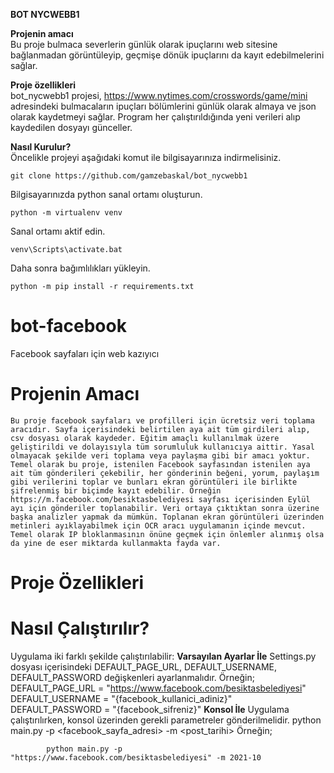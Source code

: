 <b>BOT NYCWEBB1</b> 

<b>Projenin amacı</b><br/>
    Bu proje bulmaca severlerin günlük olarak ipuçlarını web sitesine bağlanmadan görüntüleyip, geçmişe dönük ipuçlarını da kayıt edebilmelerini sağlar.

<b>Proje özellikleri</b><br/>
    bot_nycwebb1 projesi, https://www.nytimes.com/crosswords/game/mini adresindeki bulmacaların ipuçları bölümlerini günlük olarak almaya ve json olarak kaydetmeyi 
sağlar. Program her çalıştırıldığında yeni verileri alıp kaydedilen dosyayı günceller.

<b>Nasıl Kurulur?</b><br/>
Öncelikle projeyi aşağıdaki komut ile bilgisayarınıza indirmelisiniz.

    git clone https://github.com/gamzebaskal/bot_nycwebb1

Bilgisayarınızda python sanal ortamı oluşturun.

    python -m virtualenv venv

Sanal ortamı aktif edin.
    
    venv\Scripts\activate.bat

Daha sonra bağımlılıkları yükleyin.

    python -m pip install -r requirements.txt


# bot-facebook
 Facebook sayfaları için web kazıyıcı

# <b>Projenin Amacı</b><br/>
    Bu proje facebook sayfaları ve profilleri için ücretsiz veri toplama aracıdır. Sayfa içerisindeki belirtilen aya ait tüm girdileri alıp, csv dosyası olarak kaydeder. Eğitim amaçlı kullanılmak üzere geliştirildi ve dolayısıyla tüm sorumluluk kullanıcıya aittir. Yasal olmayacak şekilde veri toplama veya paylaşma gibi bir amacı yoktur.
    Temel olarak bu proje, istenilen Facebook sayfasından istenilen aya ait tüm gönderileri çekebilir, her gönderinin beğeni, yorum, paylaşım gibi verilerini toplar ve bunları ekran görüntüleri ile birlikte şifrelenmiş bir biçimde kayıt edebilir. Örneğin https://m.facebook.com/besiktasbelediyesi sayfası içerisinden Eylül ayı için gönderiler toplanabilir. Veri ortaya çıktıktan sonra üzerine başka analizler yapmak da mümkün. Toplanan ekran görüntüleri üzerinden metinleri ayıklayabilmek için OCR aracı uygulamanın içinde mevcut. 
    Temel olarak IP bloklanmasının önüne geçmek için önlemler alınmış olsa da yine de eser miktarda kullanmakta fayda var.

# <b>Proje Özellikleri</b><br/>


# <b>Nasıl Çalıştırılır?</b><br/>
Uygulama iki farklı şekilde çalıştırılabilir:
    <b>Varsayılan Ayarlar İle</b> 
        Settings.py dosyası içerisindeki DEFAULT_PAGE_URL, DEFAULT_USERNAME, DEFAULT_PASSWORD değişkenleri ayarlanmalıdır.
        Örneğin; 
            DEFAULT_PAGE_URL = "https://www.facebook.com/besiktasbelediyesi"
            DEFAULT_USERNAME = "{facebook_kullanici_adiniz}"
            DEFAULT_PASSWORD = "{facebook_sifreniz}"
    <b>Konsol İle</b> 
        Uygulama çalıştırılırken, konsol üzerinden gerekli parametreler gönderilmelidir. python main.py -p <facebook_sayfa_adresi> -m <post_tarihi>
        Örneğin;

            python main.py -p "https://www.facebook.com/besiktasbelediyesi" -m 2021-10